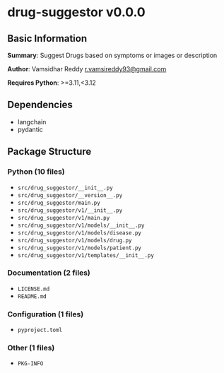 # drug-suggestor v0.0.0

## Basic Information

**Summary**: Suggest Drugs based on symptoms or images or description

**Author**: Vamsidhar Reddy <r.vamsireddy93@gmail.com>

**Requires Python**: >=3.11,<3.12

## Dependencies

- langchain
- pydantic

## Package Structure

### Python (10 files)

- `src/drug_suggestor/__init__.py`
- `src/drug_suggestor/__version__.py`
- `src/drug_suggestor/main.py`
- `src/drug_suggestor/v1/__init__.py`
- `src/drug_suggestor/v1/main.py`
- `src/drug_suggestor/v1/models/__init__.py`
- `src/drug_suggestor/v1/models/disease.py`
- `src/drug_suggestor/v1/models/drug.py`
- `src/drug_suggestor/v1/models/patient.py`
- `src/drug_suggestor/v1/templates/__init__.py`

### Documentation (2 files)

- `LICENSE.md`
- `README.md`

### Configuration (1 files)

- `pyproject.toml`

### Other (1 files)

- `PKG-INFO`

